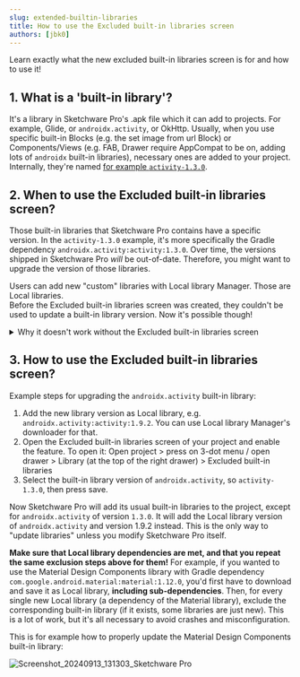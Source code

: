 ```yaml
---
slug: extended-builtin-libraries
title: How to use the Excluded built-in libraries screen
authors: [jbk0]
---
```


Learn exactly what the new excluded built-in libraries screen is for and how to use it!
<!--truncate-->

## 1. What is a 'built-in library'?

It's a library in Sketchware Pro's .apk file which it can add to projects. For example, Glide, or `androidx.activity`, or OkHttp. Usually, when you use specific built-in Blocks (e.g. the set image from url Block) or Components/Views (e.g. FAB, Drawer require AppCompat to be on, adding lots of `androidx` built-in libraries), necessary ones are added to your project. Internally, they're named [for example `activity-1.3.0`](https://github.com/Sketchware-Pro/Sketchware-Pro/blob/4c65b566c1837219439fd71a06b9f0f1c156f4b5/app/src/main/java/mod/jbk/build/BuiltInLibraries.java#L27).

## 2. When to use the Excluded built-in libraries screen?

Those built-in libraries that Sketchware Pro contains have a specific version. In the `activity-1.3.0` example, it's more specifically the Gradle dependency `androidx.activity:activity:1.3.0`. Over time, the versions shipped in Sketchware Pro *will* be out-of-date. Therefore, you might want to upgrade the version of those libraries.

Users can add new "custom" libraries with Local library Manager. Those are Local libraries.  
Before the Excluded built-in libraries screen was created, they couldn't be used to update a built-in library version. Now it's possible though!

<details>
<summary>Why it doesn't work without the Excluded built-in libraries screen</summary>

When not using the Excluded built-in libraries screen, the .apk file of the project contains two definitions of a library in the .dex files. Android only uses the first definition of a class, and built-in libraries' .dex files are preferred over Local libraries' when Sketchware Pro creates a project .apk file. This is similar to the Java boot classpath and not being able to overwrite core Java classes.
</details>

## 3. How to use the Excluded built-in libraries screen?

Example steps for upgrading the `androidx.activity` built-in library:

1. Add the new library version as Local library, e.g. `androidx.activity:activity:1.9.2`. You can use Local library Manager's downloader for that.
2. Open the Excluded built-in libraries screen of your project and enable the feature. To open it: Open project > press on 3-dot menu / open drawer > Library (at the top of the right drawer) > Excluded built-in libraries
3. Select the built-in library version of `androidx.activity`, so `activity-1.3.0`, then press save.

Now Sketchware Pro will add its usual built-in libraries to the project, except for `androidx.activity` of version `1.3.0`. It will add the Local library version of `androidx.activity` and version 1.9.2 instead. This is the only way to "update libraries" unless you modify Sketchware Pro itself.

**Make sure that Local library dependencies are met, and that you repeat the same exclusion steps above for them!** For example, if you wanted to use the Material Design Components library with Gradle dependency `com.google.android.material:material:1.12.0`, you'd first have to download and save it as Local library, **including sub-dependencies**. Then, for every single new Local library (a dependency of the Material library), exclude the corresponding built-in library (if it exists, some libraries are just new). This is a lot of work, but it's all necessary to avoid crashes and misconfiguration.

This is for example how to properly update the Material Design Components built-in library:

<div class="screenshot">

![Screenshot_20240913_131303_Sketchware Pro](https://github.com/user-attachments/assets/ed33efa4-6f72-435a-a8f2-435ce1516091)

</div>